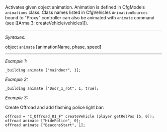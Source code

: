 Activates given object animation. Animation is defined in CfgModels `animations` class. Class names listed in CfgVehicles `AnimationSources` bound to "Proxy" controller can also be animated with `animate` command (see [[Arma 3: createVehicle/vehicles]]).


---
*Syntaxes:*

object `animate` [animationName, phase, speed]

---
*Example 1:*

```sqf
_building animate ["maindoor", 1];
```

*Example 2:*

```sqf
_building animate ["Door_1_rot", 1, true];
```

*Example 3:*

Create Offroad and add flashing police light bar:

```sqf
offroad = "C_Offroad_01_F" createVehicle (player getRelPos [5, 0]);
offroad animate ["HidePolice", 0];
offroad animate ["BeaconsStart", 1];
```